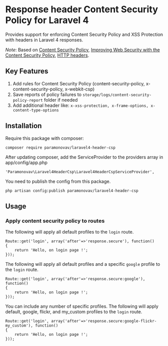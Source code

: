 # Response header Content Security Policy for Laravel 4
Provides support for enforcing Content Security Policy and XSS Protection with headers in Laravel 4 responses.

*Note*: Based on [Content Security Policy](http://content-security-policy.com/), [Improving Web Security with the Content Security Policy](http://www.sitepoint.com/improving-web-security-with-the-content-security-policy/), [HTTP headers](https://www.owasp.org/index.php/List_of_useful_HTTP_headers).

## Key Features

1. Add rules for Content Security Policy (content-security-policy, x-content-security-policy, x-webkit-csp)
2. Save reports of policy failures to ```storage/logs/content-security-policy-report``` folder if needed
3. Add additional header like: ```x-xss-protection, x-frame-options, x-content-type-options```

## Installation

Require this package with composer:

```
composer require paramonovav/laravel4-header-csp
```

After updating composer, add the ServiceProvider to the providers array in app/config/app.php

```
'Paramonovav\Laravel4HeaderCsp\Laravel4HeaderCspServiceProvider',
```

You need to publish the config from this package.

```
php artisan config:publish paramonovav/laravel4-header-csp
```
## Usage

### Apply content security policy to routes

The following will apply all default profiles to the ```login``` route.

```
Route::get('login', array('after'=>'response.secure'), function()
{
    return 'Hello, on login page !';
}));
```

The following will apply all default profiles and a specific ```google``` profile to the ```login``` route.

```
Route::get('login', array('after'=>'response.secure:google'), function()
{
    return 'Hello, on login page !';
}));
```

You can include any number of specific profiles. The following will apply default, google, flickr, and my_custom profiles to the ```login``` route.

```
Route::get('login', array('after'=>'response.secure:google-flickr-my_custom'), function()
{
    return 'Hello, on login page !';
}));
```

